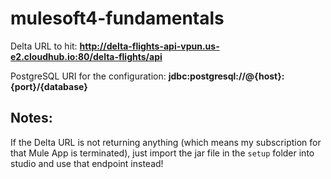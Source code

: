 # mulesoft4-fundamentals

Delta URL to hit: **http://delta-flights-api-vpun.us-e2.cloudhub.io:80/delta-flights/api**

PostgreSQL URI for the configuration: **jdbc:postgresql://@{host}:{port}/{database}**

## Notes:

If the Delta URL is not returning anything (which means my subscription for that Mule App is terminated), just import the jar file in the `setup` folder into studio and use that endpoint instead!
